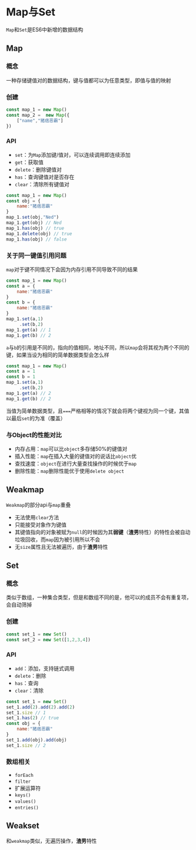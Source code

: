 # Map与Set

`Map`和`Set`是ES6中新增的数据结构

## Map

### 概念

一种存储键值对的数据结构，键与值都可以为任意类型，即值与值的映射

### 创建

```js
const map_1 = new Map()
const map_2 =  new Map({
   	["name","猪痞恶霸"]
})
```

### API

- `set`：为`Map`添加键/值对，可以连续调用即连续添加
- `get`：获取值
- `delete`：删除键值对
- `has`：查询键值对是否存在
- `clear`：清除所有键值对

```js
const map_1 = new Map()
const obj = {
    name:"猪痞恶霸"
}
map_1.set(obj,"Ned")
map_1.get(obj) // Ned
map_1.has(obj) // true
map_1.delete(obj) // true
map_1.has(obj) // false
```

### 关于同一键值引用问题

`map`对于键不同情况下会因为内存引用不同导致不同的结果

```js
const map_1 = new Map()
const a = {
    name:"猪痞恶霸"
}
const b = {
    name:"猪痞恶霸"
}
map_1.set(a,1)
	 .set(b,2)
map_1.get(a) // 1
map_1.get(b) // 2
```

`a`与`b`的引用是不同的，指向的值相同，地址不同，所以`map`会将其视为两个不同的键，如果当设为相同的简单数据类型会怎么样

```js
const map_1 = new Map()
const a = 1
const b = 1
map_1.set(a,1)
	 .set(b,2)
map_1.get(a) // 2
map_1.get(b) // 2
```

当值为简单数据类型，且`===`严格相等的情况下就会将两个键视为同一个键，其值以最后`set`的为准（覆盖）

### 与Object的性能对比

- 内存占用：`map`可以比`object`多存储50%的键值对
- 插入性能：`map`在插入大量的键值对的说话比`object`优
- 查找速度：`object`在进行大量查找操作的时候优于`map`
- 删除性能：`map`删除性能优于使用`delete object`

## Weakmap

`Weakmap`的部分api与`map`重叠

- 无法使用`clear`方法
- 只能接受对象作为键值
- 其键值指向的对象被赋为`null`的时候因为其**弱键**（**渣男**特性）的特性会被自动垃圾回收，而`map`因为被引用所以不会
- 无`size`属性且无法被遍历，由于**渣男**特性

## Set

### 概念

类似于数组，一种集合类型，但是和数组不同的是，他可以的成员不会有重复项，会自动筛掉

### 创建

```js
const set_1 = new Set()
const set_2 = new Set([1,2,3,4])
```

### API

- `add`：添加，支持链式调用
- `delete`：删除
- `has`：查询
- `clear`：清除

```js
const set_1 = new Set()
set_1.add(2).add(2).add(2)
set_1.size // 1
set_1.has(2) // true
const obj = {
    name:"猪痞恶霸"
}
set_1.add(obj).add(obj)
set_1.size // 2
```

### 数组相关

- `forEach`
- `filter`
- 扩展运算符
- `keys()`
- `values()`
- `entries()`

## Weakset

和`weakmap`类似，无遍历操作，**渣男**特性